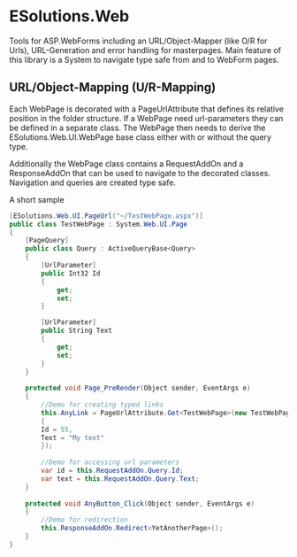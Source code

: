 # ESolutions.Web
Tools for ASP.WebForms including an URL/Object-Mapper (like O/R for Urls), URL-Generation and error handling for masterpages. 
Main feature of this library is a System to navigate type safe from and to WebForm pages.

## URL/Object-Mapping (U/R-Mapping)
Each WebPage is decorated with a PageUrlAttribute that defines its relative position in the folder structure.
If a WebPage need url-parameters they can be defined in a separate class. The WebPage then needs to derive the ESolutions.Web.UI.WebPage 
base class either with or without the query type. 

Additionally the WebPage class contains a RequestAddOn and a ResponseAddOn that can be used to navigate to the decorated classes. 
Navigation and queries are created type safe.

A short sample

```cs
[ESolutions.Web.UI.PageUrl("~/TestWebPage.aspx")]
public class TestWebPage : System.Web.UI.Page
{
	[PageQuery]
	public class Query : ActiveQueryBase<Query>
	{
		[UrlParameter]
		public Int32 Id
		{
			get;
			set;
		}

		[UrlParameter]
		public String Text
		{
			get;
			set;
		}
	}
		
	protected void Page_PreRender(Object sender, EventArgs e)
	{
	    //Demo for creating typed links
	    this.AnyLink = PageUrlAttribute.Get<TestWebPage>(new TestWebPage.Query()
	    {
		Id = 55,
		Text = "My text"
	    });
            
	    //Demo for accessing url parameters
	    var id = this.RequestAddOn.Query.Id;
	    var text = this.RequestAddOn.Query.Text;
	}
		
	protected void AnyButton_Click(Object sender, EventArgs e)
	{
		//Demo for redirection
		this.ResponseAddOn.Redirect<YetAnotherPage>();
	}
}
```
